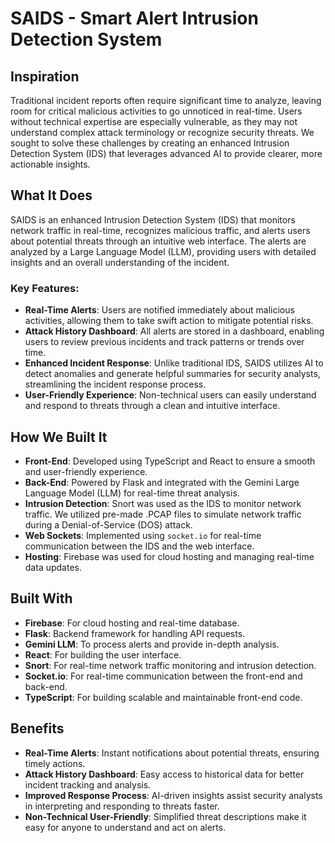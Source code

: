 # SAIDS - Smart Alert Intrusion Detection System

## Inspiration
Traditional incident reports often require significant time to analyze, leaving room for critical malicious activities to go unnoticed in real-time. Users without technical expertise are especially vulnerable, as they may not understand complex attack terminology or recognize security threats. We sought to solve these challenges by creating an enhanced Intrusion Detection System (IDS) that leverages advanced AI to provide clearer, more actionable insights.

## What It Does
SAIDS is an enhanced Intrusion Detection System (IDS) that monitors network traffic in real-time, recognizes malicious traffic, and alerts users about potential threats through an intuitive web interface. The alerts are analyzed by a Large Language Model (LLM), providing users with detailed insights and an overall understanding of the incident.

### Key Features:
- **Real-Time Alerts**: Users are notified immediately about malicious activities, allowing them to take swift action to mitigate potential risks.
- **Attack History Dashboard**: All alerts are stored in a dashboard, enabling users to review previous incidents and track patterns or trends over time.
- **Enhanced Incident Response**: Unlike traditional IDS, SAIDS utilizes AI to detect anomalies and generate helpful summaries for security analysts, streamlining the incident response process.
- **User-Friendly Experience**: Non-technical users can easily understand and respond to threats through a clean and intuitive interface.

## How We Built It
- **Front-End**: Developed using TypeScript and React to ensure a smooth and user-friendly experience.
- **Back-End**: Powered by Flask and integrated with the Gemini Large Language Model (LLM) for real-time threat analysis.
- **Intrusion Detection**: Snort was used as the IDS to monitor network traffic. We utilized pre-made .PCAP files to simulate network traffic during a Denial-of-Service (DOS) attack.
- **Web Sockets**: Implemented using `socket.io` for real-time communication between the IDS and the web interface.
- **Hosting**: Firebase was used for cloud hosting and managing real-time data updates.

## Built With
- **Firebase**: For cloud hosting and real-time database.
- **Flask**: Backend framework for handling API requests.
- **Gemini LLM**: To process alerts and provide in-depth analysis.
- **React**: For building the user interface.
- **Snort**: For real-time network traffic monitoring and intrusion detection.
- **Socket.io**: For real-time communication between the front-end and back-end.
- **TypeScript**: For building scalable and maintainable front-end code.

## Benefits
- **Real-Time Alerts**: Instant notifications about potential threats, ensuring timely actions.
- **Attack History Dashboard**: Easy access to historical data for better incident tracking and analysis.
- **Improved Response Process**: AI-driven insights assist security analysts in interpreting and responding to threats faster.
- **Non-Technical User-Friendly**: Simplified threat descriptions make it easy for anyone to understand and act on alerts.


